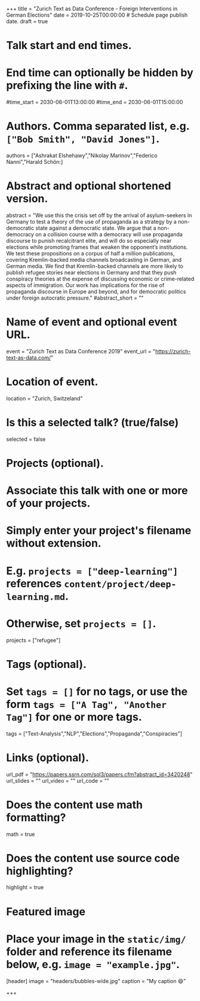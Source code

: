 
+++
title = "Zurich Text as Data Conference -  Foreign Interventions in German Elections"
date = 2019-10-25T00:00:00  # Schedule page publish date.
draft = true

# Talk start and end times.
#   End time can optionally be hidden by prefixing the line with `#`.
#time_start = 2030-06-01T13:00:00
#time_end = 2030-06-01T15:00:00

# Authors. Comma separated list, e.g. `["Bob Smith", "David Jones"]`.
authors = ["Ashrakat Elshehawy","Nikolay Marinov","Federico Nanni","Harald Schön:]

# Abstract and optional shortened version.
abstract = "We use this the crisis set off by the arrival of asylum-seekers in Germany to test a theory of the use of propaganda as a strategy by a non-democratic state against a democratic state. We argue that a non-democracy on a collision course with a democracy will use propaganda discourse to punish recalcitrant elite, and will do so especially near elections while promoting frames that weaken the opponent’s institutions. We test these propositions on a corpus of half a million publications, covering Kremlin-backed media channels broadcasting in German, and German media. We find that Kremlin-backed channels are more likely to publish refugee stories near elections in Germany and that they push conspiracy theories at the expense of discussing economic or crime-related aspects of immigration. Our work has implications for the rise of propaganda discourse in Europe and beyond, and for democratic politics under foreign autocratic pressure."
#abstract_short = ""

# Name of event and optional event URL.
event = "Zurich Text as Data Conference 2019"
event_url = "https://zurich-text-as-data.com/"

# Location of event.
location = "Zurich, Switzeland"

# Is this a selected talk? (true/false)
selected = false

# Projects (optional).
#   Associate this talk with one or more of your projects.
#   Simply enter your project's filename without extension.
#   E.g. `projects = ["deep-learning"]` references `content/project/deep-learning.md`.
#   Otherwise, set `projects = []`.
projects = ["refugee"]

# Tags (optional).
#   Set `tags = []` for no tags, or use the form `tags = ["A Tag", "Another Tag"]` for one or more tags.
tags = ["Text-Analysis","NLP","Elections","Propaganda","Conspiracies"]

# Links (optional).
url_pdf = "https://papers.ssrn.com/sol3/papers.cfm?abstract_id=3420248"
url_slides = ""
url_video = ""
url_code = ""

# Does the content use math formatting?
math = true

# Does the content use source code highlighting?
highlight = true

# Featured image
# Place your image in the `static/img/` folder and reference its filename below, e.g. `image = "example.jpg"`.
[header]
image = "headers/bubbles-wide.jpg"
caption = "My caption :smile:"

+++
